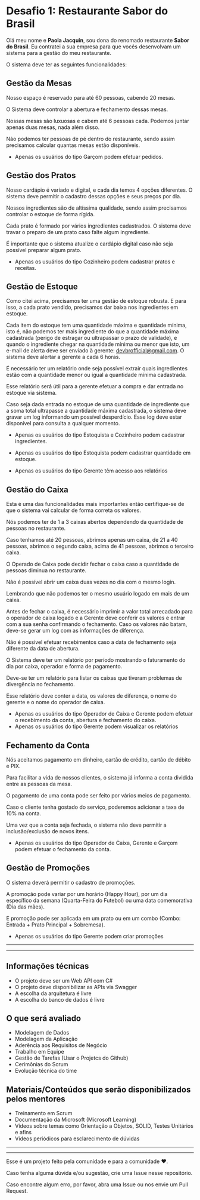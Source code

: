 # Desafio 1: Restaurante Sabor do Brasil

Olá meu nome e <b>Paola Jacquin</b>, sou dona do renomado restaurante <b>Sabor do Brasil</b>.
Eu contratei a sua empresa para que vocês desenvolvam um sistema para a gestão do meu restaurante.

O sistema deve ter as seguintes funcionalidades:

## Gestão da Mesas

Nosso espaço é reservado para até 60 pessoas, cabendo 20 mesas.

O Sistema deve controlar a abertura e fechamento dessas mesas.

Nossas mesas são luxuosas e cabem até 6 pessoas cada. Podemos juntar apenas duas mesas, nada além disso.

Não podemos ter pessoas de pé dentro do restaurante, sendo assim precisamos calcular quantas mesas estão disponíveis.

- Apenas os usuários do tipo Garçom podem efetuar pedidos.


## Gestão dos Pratos

Nosso cardápio é variado e digital, e cada dia temos 4 opções diferentes. O sistema deve permitir o cadastro dessas opções e seus preços por dia.

Nossos ingredientes são de altíssima qualidade, sendo assim precisamos controlar o estoque de forma rígida. 

Cada prato é formado por vários ingredientes cadastrados. O sistema deve travar o preparo de um prato caso falte algum ingrediente.

É importante que o sistema atualize o cardápio digital caso não seja possível preparar algum prato.

- Apenas os usuários do tipo Cozinheiro podem cadastrar pratos e receitas.


## Gestão de Estoque

Como citei acima, precisamos ter uma gestão de estoque robusta. E para isso, a cada prato vendido, precisamos dar baixa nos ingredientes em estoque.

Cada item do estoque tem uma quantidade máxima e quantidade mínima, isto é, não podemos ter mais ingrediente do que a quantidade máxima cadastrada (perigo de estragar ou ultrapassar o prazo de validade), e quando o ingrediente chegar na quantidade mínima ou menor que isto, um e-mail de alerta deve ser enviado à gerente: devbrofficial@gmail.com. O sistema deve alertar a gerente a cada 6 horas.

É necessário ter um relatório onde seja possível extrair quais ingredientes estão com a quantidade menor ou igual a quantidade mínima cadastrada.

Esse relatório será útil para a gerente efetuar a compra e dar entrada no estoque via sistema. 

Caso seja dada entrada no estoque de uma quantidade de ingrediente que a soma total ultrapasse a quantidade máxima cadastrada, o sistema deve gravar um log informando um possível desperdício. Esse log deve estar disponível para consulta a qualquer momento.

- Apenas os usuários do tipo Estoquista e Cozinheiro podem cadastrar ingredientes.

- Apenas os usuários do tipo Estoquista podem cadastrar quantidade em estoque.

- Apenas os usuários do tipo Gerente têm acesso aos relatórios

## Gestão do Caixa

Esta é uma das funcionalidades mais importantes então certifique-se de que o sistema vai calcular de forma correta os valores.

Nós podemos ter de 1 a 3 caixas abertos dependendo da quantidade de pessoas no restaurante. 

Caso tenhamos até 20 pessoas, abrimos apenas um caixa, de 21 a 40 pessoas, abrimos o segundo caixa, acima de 41 pessoas, abrimos o terceiro caixa.

O Operado de Caixa pode decidir fechar o caixa caso a quantidade de pessoas diminua no restaurante.

Não é possível abrir um caixa duas vezes no dia com o mesmo login.

Lembrando que não podemos ter o mesmo usuário logado em mais de um caixa.

Antes de fechar o caixa, é necessário imprimir a valor total arrecadado para o operador de caixa logado e a Gerente deve conferir os valores e entrar com a sua senha confirmando o fechamento. Caso os valores não batam, deve-se gerar um log com as informações de diferença.

Não é possível efetuar recebimentos caso a data de fechamento seja diferente da data de abertura.

O Sistema deve ter um relatório por período mostrando o faturamento do dia por caixa, operador e forma de pagamento.

Deve-se ter um relatório para listar os caixas que tiveram problemas de divergência no fechamento.

Esse relatório deve conter a data, os valores de diferença, o nome do gerente e o nome do operador de caixa.

- Apenas os usuários do tipo Operador de Caixa e Gerente podem efetuar o recebimento da conta, abertura e fechamento do caixa.
- Apenas os usuários do tipo Gerente podem visualizar os relatórios


## Fechamento da Conta

Nós aceitamos pagamento em dinheiro, cartão de crédito, cartão de débito e PIX.

Para facilitar a vida de nossos clientes, o sistema já informa a conta dividida entre as pessoas da mesa.

O pagamento de uma conta pode ser feito por vários meios de pagamento.

Caso o cliente tenha gostado do serviço, poderemos adicionar a taxa de 10% na conta.

Uma vez que a conta seja fechada, o sistema não deve permitir a inclusão/exclusão de novos itens.

- Apenas os usuários do tipo Operador de Caixa, Gerente e Garçom podem efetuar o fechamento da conta.


## Gestão de Promoções

O sistema deverá permitir o cadastro de promoções. 

A promoção pode variar por um horário (Happy Hour), por um dia específico da semana (Quarta-Feira do Futebol) ou uma data comemorativa (Dia das mães).

E promoção pode ser aplicada em um prato ou em um combo (Combo: Entrada + Prato Principal + Sobremesa). 

- Apenas os usuários do tipo Gerente podem criar promoções


-------
-------


## Informações técnicas

- O projeto deve ser um Web API com C#
- O projeto deve disponibilizar as APIs via Swagger
- A escolha da arquitetura é livre
- A escolha do banco de dados é livre

## O que será avaliado

- Modelagem de Dados
- Modelagem da Aplicação
- Aderência aos Requisitos de Negócio
- Trabalho em Equipe 
- Gestão de Tarefas (Usar o Projetcs do Github)
- Cerimônias do Scrum
- Evolução técnica do time

## Materiais/Conteúdos que serão disponibilizados pelos mentores

- Treinamento em Scrum
- Documentação da Microsoft (Microsoft Learning)
- Vídeos sobre temas como Orientação a Objetos, SOLID, Testes Unitários e afins
- Vídeos periódicos para esclarecimento de dúvidas 


-------
-------

Esse é um projeto feito pela comunidade e para a comunidade ❤️. 

Caso tenha alguma dúvida e/ou sugestão, crie uma Issue nesse repositório.

Caso encontre algum erro, por favor, abra uma Issue ou nos envie um Pull Request.
